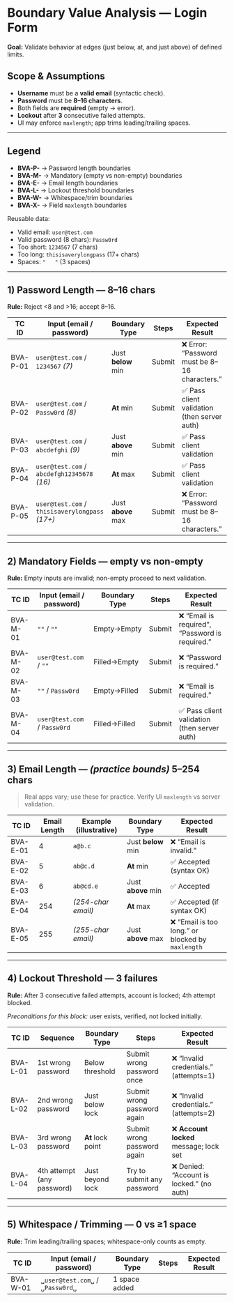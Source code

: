 # Boundary Value Analysis — Login Form

**Goal:** Validate behavior at edges (just below, at, and just above) of defined limits.

## Scope & Assumptions
- **Username** must be a **valid email** (syntactic check).
- **Password** must be **8–16 characters**.
- Both fields are **required** (empty → error).
- **Lockout** after **3** consecutive failed attempts.
- UI may enforce `maxlength`; app trims leading/trailing spaces.

---

## Legend
- **BVA-P-** → Password length boundaries  
- **BVA-M-** → Mandatory (empty vs non-empty) boundaries  
- **BVA-E-** → Email length boundaries  
- **BVA-L-** → Lockout threshold boundaries  
- **BVA-W-** → Whitespace/trim boundaries  
- **BVA-X-** → Field `maxlength` boundaries

Reusable data:
- Valid email: `user@test.com`
- Valid password (8 chars): `Passw0rd`
- Too short: `1234567` (7 chars)
- Too long: `thisisaverylongpass` (17+ chars)
- Spaces: `"   "` (3 spaces)

---

## 1) Password Length — **8–16 chars**
**Rule:** Reject <8 and >16; accept 8–16.

| TC ID     | Input (email / password)                           | Boundary Type        | Steps                     | Expected Result |
|-----------|-----------------------------------------------------|----------------------|---------------------------|-----------------|
| BVA-P-01  | `user@test.com` / `1234567` *(7)*                  | Just **below** min   | Submit                    | ❌ Error: “Password must be 8–16 characters.” |
| BVA-P-02  | `user@test.com` / `Passw0rd` *(8)*                 | **At** min           | Submit                    | ✅ Pass client validation (then server auth) |
| BVA-P-03  | `user@test.com` / `abcdefghi` *(9)*                | Just **above** min   | Submit                    | ✅ Pass client validation |
| BVA-P-04  | `user@test.com` / `abcdefgh12345678` *(16)*        | **At** max           | Submit                    | ✅ Pass client validation |
| BVA-P-05  | `user@test.com` / `thisisaverylongpass` *(17+)*    | Just **above** max   | Submit                    | ❌ Error: “Password must be 8–16 characters.” |

---

## 2) Mandatory Fields — **empty vs non-empty**
**Rule:** Empty inputs are invalid; non-empty proceed to next validation.

| TC ID     | Input (email / password)       | Boundary Type      | Steps      | Expected Result |
|-----------|--------------------------------|--------------------|------------|-----------------|
| BVA-M-01  | `""` / `""`                    | Empty→Empty        | Submit     | ❌ “Email is required”, “Password is required.” |
| BVA-M-02  | `user@test.com` / `""`         | Filled→Empty       | Submit     | ❌ “Password is required.” |
| BVA-M-03  | `""` / `Passw0rd`              | Empty→Filled       | Submit     | ❌ “Email is required.” |
| BVA-M-04  | `user@test.com` / `Passw0rd`   | Filled→Filled      | Submit     | ✅ Pass client validation (then server auth) |

---

## 3) Email Length — *(practice bounds)* **5–254 chars**
> Real apps vary; use these for practice. Verify UI `maxlength` vs server validation.

| TC ID     | Email Length | Example (illustrative) | Boundary Type     | Expected Result |
|-----------|--------------|------------------------|-------------------|-----------------|
| BVA-E-01  | 4            | `a@b.c`                | Just **below** min| ❌ “Email is invalid.” |
| BVA-E-02  | 5            | `ab@c.d`               | **At** min        | ✅ Accepted (syntax OK) |
| BVA-E-03  | 6            | `ab@cd.e`              | Just **above** min| ✅ Accepted |
| BVA-E-04  | 254          | *(254-char email)*     | **At** max        | ✅ Accepted (if syntax OK) |
| BVA-E-05  | 255          | *(255-char email)*     | Just **above** max| ❌ “Email is too long.” or blocked by `maxlength` |

---

## 4) Lockout Threshold — **3 failures**
**Rule:** After 3 consecutive failed attempts, account is locked; 4th attempt blocked.

_Preconditions for this block:_ user exists, verified, not locked initially.

| TC ID     | Sequence                                  | Boundary Type      | Steps                             | Expected Result |
|-----------|-------------------------------------------|--------------------|-----------------------------------|-----------------|
| BVA-L-01  | 1st wrong password                        | Below threshold    | Submit wrong password once        | ❌ “Invalid credentials.” (attempts=1) |
| BVA-L-02  | 2nd wrong password                        | Just below lock    | Submit wrong password again       | ❌ “Invalid credentials.” (attempts=2) |
| BVA-L-03  | 3rd wrong password                        | **At** lock point  | Submit wrong password again       | ❌ **Account locked** message; lock set |
| BVA-L-04  | 4th attempt (any password)                | Just beyond lock   | Try to submit any password        | ❌ Denied: “Account is locked.” (no auth) |

---

## 5) Whitespace / Trimming — **0 vs ≥1 space**
**Rule:** Trim leading/trailing spaces; whitespace-only counts as empty.

| TC ID     | Input (email / password)                 | Boundary Type     | Steps        | Expected Result |
|-----------|-------------------------------------------|-------------------|--------------|-----------------|
| BVA-W-01  | `␣user@test.com␣` / `␣Passw0rd␣`        | 1 space added
